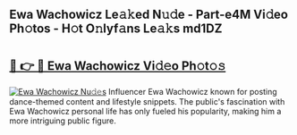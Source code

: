 ## Ewa Wachowicz Le𝚊𝚔ed N𝚞𝚍e - Part-e4M Vi𝚍eo Ph𝚘tos - H𝚘t O𝚗lyf𝚊ns Le𝚊𝚔s md1DZ

# <h2><a href="http://hf36wq.feru.top/?c=Ewa+Wachowicz">🔗 👉 🔴 Ewa Wachowicz Vi𝚍𝚎o Ph𝚘t𝚘𝚜</a></h2>

[![Ewa Wachowicz Nu𝚍𝚎s](https://i.imgur.com/0TWrTi3.gif)](http://hf36wq.feru.top/?c=Ewa+Wachowicz)
Influencer Ewa Wachowicz known for posting dance-themed content and lifestyle snippets. The public's fascination with Ewa Wachowicz personal life has only fueled his popularity, making him a more intriguing public figure. 
